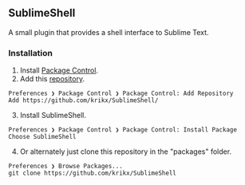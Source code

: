 ## SublimeShell
A small plugin that provides a shell interface to Sublime Text.

### Installation
1. Install [Package Control](https://packagecontrol.io/installation).
2. Add this [repository](https://github.com/krikx/SublimeShell/).
  ```
  Preferences ❯ Package Control ❯ Package Control: Add Repository
  Add https://github.com/krikx/SublimeShell/
  ```

3. Install SublimeShell.
  ```
  Preferences ❯ Package Control ❯ Package Control: Install Package
  Choose SublimeShell
  ```

4. Or alternately just clone this repository in the "packages" folder.
  ```
  Preferences ❯ Browse Packages...
  git clone https://github.com/krikx/SublimeShell
  ```
